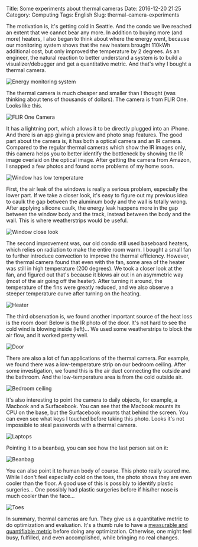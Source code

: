 Title: Some experiments about thermal cameras
Date: 2016-12-20 21:25
Category: Computing
Tags: English
Slug: thermal-camera-experiments

The motivation is, it's getting cold in Seattle.
And the condo we live reached an extent that we cannot bear any more.
In addition to buying more (and more) heaters, I also began to think about where the energy went, because our monitoring system shows that the new heaters brought 110kWh additional cost, but only improved the temperature by 2 degrees.
As an engineer, the natural reaction to better understand a system is to build a visualizer/debugger and get a quantitative metric.
And that's why I bought a thermal camera.

![Energy monitoring system](/images/thermal-camera-monitoring.png)

The thermal camera is much cheaper and smaller than I thought (was thinking about tens of thousands of dollars).
The camera is from FLIR One. Looks like this.

![FLIR One Camera](/images/thermal-camera-flirone.jpg)

It has a lightning port, which allows it to be directly plugged into an iPhone. 
And there is an app giving a preview and photo snap features.
The good part about the camera is, it has both a optical camera and an IR camera.
Compared to the regular thermal cameras which show the IR images only, this camera helps you to better identify the bottleneck by showing the IR image overlaid on the optical image.
After getting the camera from Amazon, I snapped a few photos and found some problems of my home soon.

![Window has low temperature](/images/thermal-camera-window.jpg)

First, the air leak of the windows is really a serious problem, especially the lower part.
If we take a closer look, it's easy to figure out my previous idea to caulk the gap between the aluminum body and the wall is totally wrong.
After applying silicone caulk, the energy leak happens more in the gap between the window body and the track, instead between the body and the wall. 
This is where weatherstrips would be useful.

![Window close look](/images/thermal-camera-window-close-look.jpg)

The second improvement was, our old condo still used baseboard heaters, which relies on radiation to make the entire room warm.
I bought a small fan to further introduce convection to improve the thermal efficiency. 
However, the thermal camera found that even with the fan, some area of the heater was still in high temperature (200 degrees).
We took a closer look at the fan, and figured out that's because it blows air out in an asymmetric way (most of the air going off the heater).
After turning it around, the temperature of the fins were greatly reduced, and we also observe a steeper temperature curve after turning on the heating.

![Heater](/images/thermal-camera-heater.jpg)

The third observation is, we found another important source of the heat loss is the room door!
Below is the IR photo of the door.
It's not hard to see the cold wind is blowing inside (left)...
We used some weatherstrips to block the air flow, and it worked pretty well.

![Door](/images/thermal-camera-door.jpg)

There are also a lot of fun applications of the thermal camera.
For example, we found there was a low-temperature strip on our bedroom ceiling.
After some investigation, we found this is the air duct connecting the outside and the bathroom.
And the low-temperature area is from the cold outside air.

![Bedroom ceiling](/images/thermal-camera-ceiling.jpg)

It's also interesting to point the camera to daily objects, for example, a Macbook and a Surfacebook.
You can see that the Macbook mounts its CPU on the base, but the Surfacebook mounts that behind the screen.
You can even see what keys I touched before taking this photo.
Looks it's not impossible to steal passwords with a thermal camera.

![Laptops](/images/thermal-camera-laptops.jpg)

Pointing it to a beanbag, you can see how the last person sat on it:

![Beanbag](/images/thermal-camera-beanbag.jpg)

You can also point it to human body of course.
This photo really scared me.
While I don't feel especially cold on the toes, the photo shows they are even cooler than the floor.
A good use of this is possibly to identify plastic surgeries...
One possibly had plastic surgeries before if his/her nose is much cooler than the face...

![Toes](/images/thermal-camera-toes.jpg)

In summary, thermal cameras are fun.
They give us a quantitative metric to do optimization and evaluation.
It's a thumb rule to have a [measurable and quantifiable metric](/what-metric-should-you-use-for-weight-management.html) before doing any optimization.
Otherwise, one might feel busy, fulfilled, and even accomplished, while bringing no real changes.